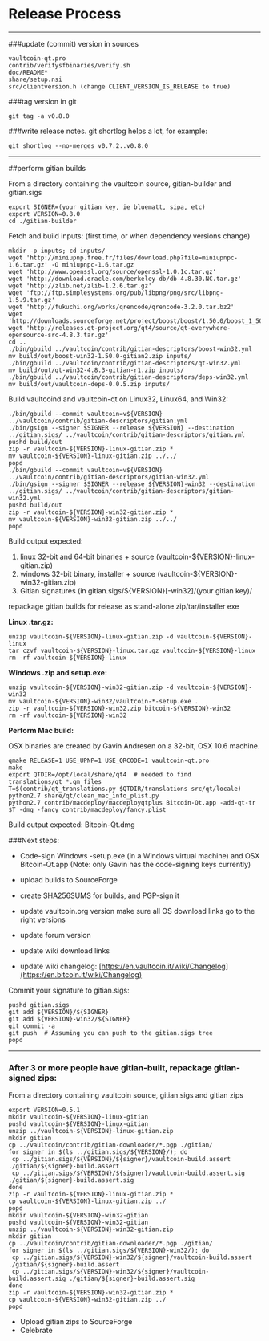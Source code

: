 Release Process
====================

* * *

###update (commit) version in sources


	vaultcoin-qt.pro
	contrib/verifysfbinaries/verify.sh
	doc/README*
	share/setup.nsi
	src/clientversion.h (change CLIENT_VERSION_IS_RELEASE to true)

###tag version in git

	git tag -a v0.8.0

###write release notes. git shortlog helps a lot, for example:

	git shortlog --no-merges v0.7.2..v0.8.0

* * *

##perform gitian builds

 From a directory containing the vaultcoin source, gitian-builder and gitian.sigs
  
	export SIGNER=(your gitian key, ie bluematt, sipa, etc)
	export VERSION=0.8.0
	cd ./gitian-builder

 Fetch and build inputs: (first time, or when dependency versions change)

	mkdir -p inputs; cd inputs/
	wget 'http://miniupnp.free.fr/files/download.php?file=miniupnpc-1.6.tar.gz' -O miniupnpc-1.6.tar.gz
	wget 'http://www.openssl.org/source/openssl-1.0.1c.tar.gz'
	wget 'http://download.oracle.com/berkeley-db/db-4.8.30.NC.tar.gz'
	wget 'http://zlib.net/zlib-1.2.6.tar.gz'
	wget 'ftp://ftp.simplesystems.org/pub/libpng/png/src/libpng-1.5.9.tar.gz'
	wget 'http://fukuchi.org/works/qrencode/qrencode-3.2.0.tar.bz2'
	wget 'http://downloads.sourceforge.net/project/boost/boost/1.50.0/boost_1_50_0.tar.bz2'
	wget 'http://releases.qt-project.org/qt4/source/qt-everywhere-opensource-src-4.8.3.tar.gz'
	cd ..
	./bin/gbuild ../vaultcoin/contrib/gitian-descriptors/boost-win32.yml
	mv build/out/boost-win32-1.50.0-gitian2.zip inputs/
	./bin/gbuild ../vaultcoin/contrib/gitian-descriptors/qt-win32.yml
	mv build/out/qt-win32-4.8.3-gitian-r1.zip inputs/
	./bin/gbuild ../vaultcoin/contrib/gitian-descriptors/deps-win32.yml
	mv build/out/vaultcoin-deps-0.0.5.zip inputs/

 Build vaultcoind and vaultcoin-qt on Linux32, Linux64, and Win32:
  
	./bin/gbuild --commit vaultcoin=v${VERSION} ../vaultcoin/contrib/gitian-descriptors/gitian.yml
	./bin/gsign --signer $SIGNER --release ${VERSION} --destination ../gitian.sigs/ ../vaultcoin/contrib/gitian-descriptors/gitian.yml
	pushd build/out
	zip -r vaultcoin-${VERSION}-linux-gitian.zip *
	mv vaultcoin-${VERSION}-linux-gitian.zip ../../
	popd
	./bin/gbuild --commit vaultcoin=v${VERSION} ../vaultcoin/contrib/gitian-descriptors/gitian-win32.yml
	./bin/gsign --signer $SIGNER --release ${VERSION}-win32 --destination ../gitian.sigs/ ../vaultcoin/contrib/gitian-descriptors/gitian-win32.yml
	pushd build/out
	zip -r vaultcoin-${VERSION}-win32-gitian.zip *
	mv vaultcoin-${VERSION}-win32-gitian.zip ../../
	popd

  Build output expected:

  1. linux 32-bit and 64-bit binaries + source (vaultcoin-${VERSION}-linux-gitian.zip)
  2. windows 32-bit binary, installer + source (vaultcoin-${VERSION}-win32-gitian.zip)
  3. Gitian signatures (in gitian.sigs/${VERSION}[-win32]/(your gitian key)/

repackage gitian builds for release as stand-alone zip/tar/installer exe

**Linux .tar.gz:**

	unzip vaultcoin-${VERSION}-linux-gitian.zip -d vaultcoin-${VERSION}-linux
	tar czvf vaultcoin-${VERSION}-linux.tar.gz vaultcoin-${VERSION}-linux
	rm -rf vaultcoin-${VERSION}-linux

**Windows .zip and setup.exe:**

	unzip vaultcoin-${VERSION}-win32-gitian.zip -d vaultcoin-${VERSION}-win32
	mv vaultcoin-${VERSION}-win32/vaultcoin-*-setup.exe .
	zip -r vaultcoin-${VERSION}-win32.zip bitcoin-${VERSION}-win32
	rm -rf vaultcoin-${VERSION}-win32

**Perform Mac build:**

  OSX binaries are created by Gavin Andresen on a 32-bit, OSX 10.6 machine.

	qmake RELEASE=1 USE_UPNP=1 USE_QRCODE=1 vaultcoin-qt.pro
	make
	export QTDIR=/opt/local/share/qt4  # needed to find translations/qt_*.qm files
	T=$(contrib/qt_translations.py $QTDIR/translations src/qt/locale)
	python2.7 share/qt/clean_mac_info_plist.py
	python2.7 contrib/macdeploy/macdeployqtplus Bitcoin-Qt.app -add-qt-tr $T -dmg -fancy contrib/macdeploy/fancy.plist

 Build output expected: Bitcoin-Qt.dmg

###Next steps:

* Code-sign Windows -setup.exe (in a Windows virtual machine) and
  OSX Bitcoin-Qt.app (Note: only Gavin has the code-signing keys currently)

* upload builds to SourceForge

* create SHA256SUMS for builds, and PGP-sign it

* update vaultcoin.org version
  make sure all OS download links go to the right versions

* update forum version

* update wiki download links

* update wiki changelog: [https://en.vaultcoin.it/wiki/Changelog](https://en.bitcoin.it/wiki/Changelog)

Commit your signature to gitian.sigs:

	pushd gitian.sigs
	git add ${VERSION}/${SIGNER}
	git add ${VERSION}-win32/${SIGNER}
	git commit -a
	git push  # Assuming you can push to the gitian.sigs tree
	popd

-------------------------------------------------------------------------

### After 3 or more people have gitian-built, repackage gitian-signed zips:

From a directory containing vaultcoin source, gitian.sigs and gitian zips

	export VERSION=0.5.1
	mkdir vaultcoin-${VERSION}-linux-gitian
	pushd vaultcoin-${VERSION}-linux-gitian
	unzip ../vaultcoin-${VERSION}-linux-gitian.zip
	mkdir gitian
	cp ../vaultcoin/contrib/gitian-downloader/*.pgp ./gitian/
	for signer in $(ls ../gitian.sigs/${VERSION}/); do
	 cp ../gitian.sigs/${VERSION}/${signer}/vaultcoin-build.assert ./gitian/${signer}-build.assert
	 cp ../gitian.sigs/${VERSION}/${signer}/vaultcoin-build.assert.sig ./gitian/${signer}-build.assert.sig
	done
	zip -r vaultcoin-${VERSION}-linux-gitian.zip *
	cp vaultcoin-${VERSION}-linux-gitian.zip ../
	popd
	mkdir vaultcoin-${VERSION}-win32-gitian
	pushd vaultcoin-${VERSION}-win32-gitian
	unzip ../vaultcoin-${VERSION}-win32-gitian.zip
	mkdir gitian
	cp ../vaultcoin/contrib/gitian-downloader/*.pgp ./gitian/
	for signer in $(ls ../gitian.sigs/${VERSION}-win32/); do
	 cp ../gitian.sigs/${VERSION}-win32/${signer}/vaultcoin-build.assert ./gitian/${signer}-build.assert
	 cp ../gitian.sigs/${VERSION}-win32/${signer}/vaultcoin-build.assert.sig ./gitian/${signer}-build.assert.sig
	done
	zip -r vaultcoin-${VERSION}-win32-gitian.zip *
	cp vaultcoin-${VERSION}-win32-gitian.zip ../
	popd

- Upload gitian zips to SourceForge
- Celebrate 
